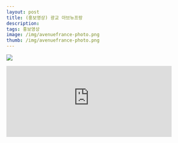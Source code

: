 ```yaml
---
layout: post
title: (홍보영상) 광교 아브뉴프랑
description: 
tags: 홍보영상
image: /img/avenuefrance-photo.png
thumb: /img/avenuefrance-photo.png
---
```


![](../img/avenuefrance-photo.png)
<iframe width="432" height="185.5" src="https://www.youtube.com/embed/PBwpL7NV74w" title="광교아브뉴프랑" frameborder="0" allow="accelerometer; autoplay; clipboard-write; encrypted-media; gyroscope; picture-in-picture; web-share" allowfullscreen></iframe>

